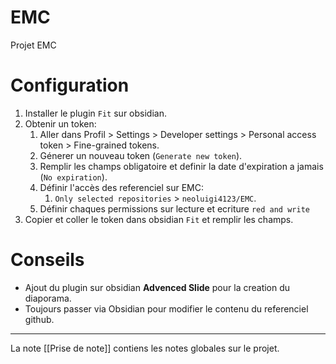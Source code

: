 # EMC
Projet EMC

# Configuration
1. Installer le plugin `Fit` sur obsidian.
2. Obtenir un token:
	1. Aller dans Profil > Settings > Developer settings > Personal access token > Fine-grained tokens.
	2. Génerer un nouveau token (`Generate new token`).
	3. Remplir les champs obligatoire et definir la date d'expiration a jamais (`No expiration`).
	4. Définir l'accès des referenciel sur EMC:
		1. `Only selected repositories` > `neoluigi4123/EMC`.
	5. Définir chaques permissions sur lecture et ecriture `red and write`
3. Copier et coller le token dans obsidian `Fit` et remplir les champs.

# Conseils
- Ajout du plugin sur obsidian **Advenced Slide** pour la creation du diaporama.
- Toujours passer via Obsidian pour modifier le contenu du referenciel github.

---

La note [[Prise de note]] contiens les notes globales sur le projet.